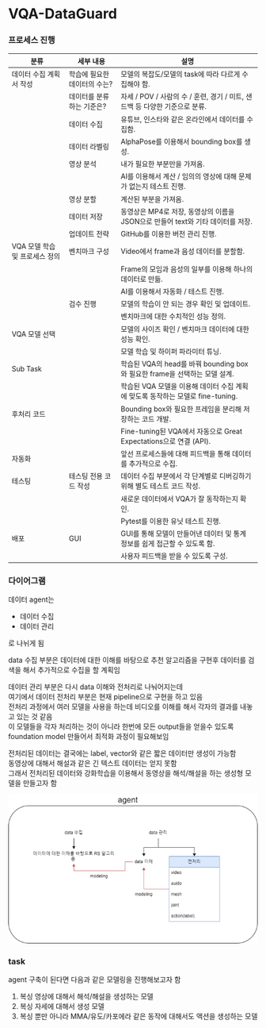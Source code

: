 # VQA-DataGuard



### 프로세스 진행
| **분류** | **세부 내용** | **설명** |
|----------|-------------|---------|
| 데이터 수집 계획서 작성 | 학습에 필요한 데이터의 수는? | 모델의 복잡도/모델의 task에 따라 다르게 수집해야 함. |
|  | 데이터를 분류하는 기준은? | 자세 / POV / 사람의 수 / 훈련, 경기 / 미트, 샌드백 등 다양한 기준으로 분류. |
|  | 데이터 수집 | 유튜브, 인스타와 같은 온라인에서 데이터를 수집함. |
|  | 데이터 라벨링 | AlphaPose를 이용해서 bounding box를 생성. |
|  | 영상 분석 | 내가 필요한 부분만을 가져옴. |
|  |  | AI를 이용해서 계산 / 임의의 영상에 대해 문제가 없는지 테스트 진행. |
|  | 영상 분할 | 계산된 부분을 가져옴. |
|  | 데이터 저장 | 동영상은 MP4로 저장, 동영상의 이름을 JSON으로 만들어 text와 기타 데이터를 저장. |
|  | 업데이트 전략 | GitHub를 이용한 버전 관리 진행. |
| VQA 모델 학습 및 프로세스 정의 | 벤치마크 구성 | Video에서 frame과 음성 데이터를 분할함. |
|  |  | Frame의 모임과 음성의 일부를 이용해 하나의 데이터로 만듦. |
|  |  | AI를 이용해서 자동화 / 테스트 진행. |
|  | 검수 진행 | 모델의 학습이 안 되는 경우 확인 및 업데이트. |
|  |  | 벤치마크에 대한 수치적인 성능 정의. |
| VQA 모델 선택 |  | 모델의 사이즈 확인 / 벤치마크 데이터에 대한 성능 확인. |
|  |  | 모델 학습 및 하이퍼 파라미터 튜닝. |
| Sub Task |  | 학습된 VQA의 head를 바꿔 bounding box와 필요한 frame을 선택하는 모델 설계. |
|  |  | 학습된 VQA 모델을 이용해 데이터 수집 계획에 맞도록 동작하는 모델로 fine-tuning. |
| 후처리 코드 |  | Bounding box와 필요한 프레임을 분리해 저장하는 코드 개발. |
|  |  | Fine-tuning된 VQA에서 자동으로 Great Expectations으로 연결 (API). |
| 자동화 |  | 앞선 프로세스들에 대해 피드백을 통해 데이터를 추가적으로 수집. |
| 테스팅 | 테스팅 전용 코드 작성 | 데이터 수집 부분에서 각 단계별로 디버깅하기 위해 별도 테스트 코드 작성. |
|  |  | 새로운 데이터에서 VQA가 잘 동작하는지 확인. |
|  |  | Pytest를 이용한 유닛 테스트 진행. |
| 배포 | GUI | GUI를 통해 모델이 만들어낸 데이터 및 통계 정보를 쉽게 접근할 수 있도록 함. |
|  |  | 사용자 피드백을 받을 수 있도록 구성. |

### 다이어그램

데이터 agent는 
* 데이터 수집
* 데이터 관리  

로 나뉘게 됨  


data 수집 부분은 데이터에 대한 이해를 바탕으로 추천 알고리즘을 구현후 데이터를 검색을 해서 추가적으로 수집을 할 계획임  

데이터 관리 부분은 다시 data 이해와 전처리로 나눠어지는데  
여기에서 데이터 전처리 부분은 현재 pipeline으로 구현을 하고 있음  
전처리 과정에서 여러 모델을 사용을 하는데 비디오를 이해를 해서 각자의 결과를 내놓고 있는 것 같음  
이 모델들을 각자 처리하는 것이 아니라 한번에 모든 output들을 얻을수 있도록 foundation model 만들어서 최적화 과정이 필요해보임  

전처리된 데이터는 결국에는 label, vector와 같은 짧은 데이터만 생성이 가능함  
동영상에 대해서 해설과 같은 긴 텍스트 데이터는 얻지 못함  
그래서 전처리된 데이터와 강화학습을 이용해서 동영상을 해석/해설을 하는 생성형 모델을 만들고자 함  

![](imgs/data%20agent%20diagram.drawio.png)


### task
agent 구축이 된다면 다음과 같은 모델링을 진행해보고자 함  

1. 복싱 영상에 대해서 해석/해설을 생성하는 모델
2. 복싱 자세에 대해서 생성 모델 
3. 복싱 뿐만 아니라 MMA/유도/카포에라 같은 동작에 대해서도 액션을 생성하는 모델 